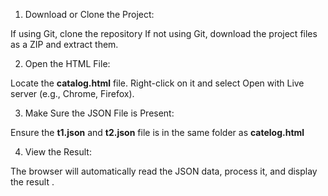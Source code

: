 1.  Download or Clone the Project:

  If using Git, clone the repository
  If not using Git, download the project files as a ZIP and extract them.

2. Open the HTML File:

  Locate the **catalog.html** file.
  Right-click on it and select Open with Live server (e.g., Chrome, Firefox).

3.  Make Sure the JSON File is Present:

  Ensure the **t1.json** and **t2.json** file is in the same folder as **catelog.html**

4.  View the Result:

  The browser will automatically read the JSON data, process it, and display the result .
